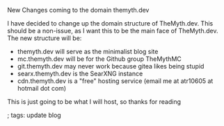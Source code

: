 New Changes coming to the domain themyth.dev

I have decided to change up the domain structure of TheMyth.dev. This should be
a non-issue, as I want this to be the main face of TheMyth.dev. The new structure
will be:
- themyth.dev will serve as the minimalist blog site
- mc.themyth.dev will be for the Github group TheMythMC
- git.themyth.dev may never work because gitea likes being stupid
- searx.themyth.dev is the SearXNG instance
- cdn.themyth.dev is a "free" hosting service (email me at atr10605 at hotmail dot com)

This is just going to be what I will host, so thanks for reading

; tags: update blog


